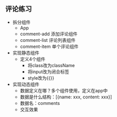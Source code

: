 ## 评论练习
* 拆分组件
  * App
  * comment-add 添加评论组件
  * comment-list 评论列表组件
  * comment-item 单个评论组件
* 实现静态组件
  * 定义4个组件  
    * 将class改为className
    * 将input改为闭合标签
    * style改为{{}}
* 实现动态组件
  * 数据定义在哪？多个组件使用，定义在app中
  * 数据是什么结构：[{name: xxx, content: xxx}]    
  * 数据名：comments
  * 交互效果